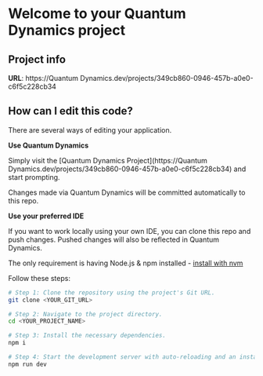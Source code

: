 # Welcome to your Quantum Dynamics project

## Project info

**URL**: https://Quantum Dynamics.dev/projects/349cb860-0946-457b-a0e0-c6f5c228cb34

## How can I edit this code?

There are several ways of editing your application.

**Use Quantum Dynamics**

Simply visit the [Quantum Dynamics Project](https://Quantum Dynamics.dev/projects/349cb860-0946-457b-a0e0-c6f5c228cb34) and start prompting.

Changes made via Quantum Dynamics will be committed automatically to this repo.

**Use your preferred IDE**

If you want to work locally using your own IDE, you can clone this repo and push changes. Pushed changes will also be reflected in Quantum Dynamics.

The only requirement is having Node.js & npm installed - [install with nvm](https://github.com/nvm-sh/nvm#installing-and-updating)

Follow these steps:

```sh
# Step 1: Clone the repository using the project's Git URL.
git clone <YOUR_GIT_URL>

# Step 2: Navigate to the project directory.
cd <YOUR_PROJECT_NAME>

# Step 3: Install the necessary dependencies.
npm i

# Step 4: Start the development server with auto-reloading and an instant preview.
npm run dev
```

